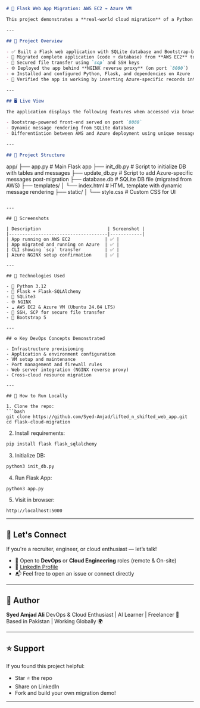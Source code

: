 
```markdown
# 🚀 Flask Web App Migration: AWS EC2 → Azure VM

This project demonstrates a **real-world cloud migration** of a Python Flask web application — fully deployed and running on an **AWS EC2 instance**, then migrated and re-deployed to an **Azure Virtual Machine**, preserving application functionality and database integrity.

---

## 🧩 Project Overview

- ✅ Built a Flask web application with SQLite database and Bootstrap-based UI
- 🔄 Migrated complete application (code + database) from **AWS EC2** to **Azure VM**
- 🔐 Secured file transfer using `scp` and SSH keys
- 🌐 Deployed the app behind **NGINX reverse proxy** (on port `8080`)
- ⚙️ Installed and configured Python, Flask, and dependencies on Azure
- 🧪 Verified the app is working by inserting Azure-specific records into the migrated DB

---

## 🖥️ Live View

The application displays the following features when accessed via browser:

- Bootstrap-powered front-end served on port `8080`
- Dynamic message rendering from SQLite database
- Differentiation between AWS and Azure deployment using unique messages

---

## 📂 Project Structure

```

app/
├── app.py                 # Main Flask app
├── init\_db.py             # Script to initialize DB with tables and messages
├── update\_db.py           # Script to add Azure-specific messages post-migration
├── database.db            # SQLite DB file (migrated from AWS)
├── templates/
│   └── index.html         # HTML template with dynamic message rendering
├── static/
│   └── style.css          # Custom CSS for UI

````

---

## 📸 Screenshots

| Description                         | Screenshot |
|-------------------------------------|------------|
| App running on AWS EC2             | ✅ |
| App migrated and running on Azure  | ✅ |
| CLI showing `scp` transfer         | ✅ |
| Azure NGINX setup confirmation     | ✅ |

---

## 🔧 Technologies Used

- 🐍 Python 3.12
- 🧱 Flask + Flask-SQLAlchemy
- 💾 SQLite3
- 🌐 NGINX
- ☁️ AWS EC2 & Azure VM (Ubuntu 24.04 LTS)
- 🔐 SSH, SCP for secure file transfer
- 🎨 Bootstrap 5

---

## ⚙️ Key DevOps Concepts Demonstrated

- Infrastructure provisioning
- Application & environment configuration
- VM setup and maintenance
- Port management and firewall rules
- Web server integration (NGINX reverse proxy)
- Cross-cloud resource migration

---

## 📝 How to Run Locally

1. Clone the repo:
```bash
git clone https://github.com/Syed-Amjad/lifted_n_shifted_web_app.git
cd flask-cloud-migration
````

2. Install requirements:

```bash
pip install flask flask_sqlalchemy
```

3. Initialize DB:

```bash
python3 init_db.py
```

4. Run Flask App:

```bash
python3 app.py
```

5. Visit in browser:

```
http://localhost:5000
```

---

## 🤝 Let's Connect

If you're a recruiter, engineer, or cloud enthusiast — let’s talk!

* 💼 Open to **DevOps** or **Cloud Engineering** roles (remote & On-site)
* 🔗 [LinkedIn Profile](https://www.linkedin.com/in/syed-amjad-ali-4188002a0)
* 📬 Feel free to open an issue or connect directly

---

## 📌 Author

**Syed Amjad Ali**
DevOps & Cloud Enthusiast | AI Learner | Freelancer
📍 Based in Pakistan | Working Globally 🌍

---

## ⭐️ Support

If you found this project helpful:

* Star ⭐ the repo
* Share on LinkedIn
* Fork and build your own migration demo!

---

```


